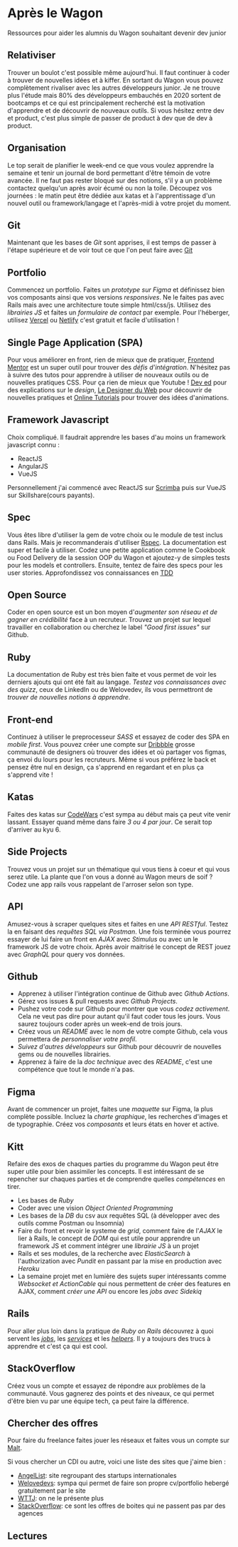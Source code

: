 # Après le Wagon
Ressources pour aider les alumnis du Wagon souhaitant devenir dev junior

## Relativiser

Trouver un boulot c'est possible même aujourd'hui. Il faut continuer à coder à trouver de nouvelles idées et à kiffer.
En sortant du Wagon vous pouvez complètement rivaliser avec les autres développeurs junior. 
Je ne trouve plus l'étude mais 80% des développeurs embauchés en 2020 sortent de bootcamps et ce qui est principalement recherché est la motivation d'apprendre et de découvrir de nouveaux outils.
Si vous hésitez entre dev et product, c'est plus simple de passer de product à dev que de dev à product.

## Organisation

Le top serait de planifier le week-end ce que vous voulez apprendre la semaine et tenir un journal de bord permettant d'être témoin de votre avancée.
Il ne faut pas rester bloqué sur des notions, s'il y a un problème contactez quelqu'un après avoir écumé ou non la toile.
Découpez vos journées : le matin peut être dédiée aux katas et à l'apprentissage d'un nouvel outil ou framework/langage et l'après-midi à votre projet du moment.

## Git
Maintenant que les bases de *Git* sont apprises, il est temps de passer à l'étape supérieure et de voir tout ce que l'on peut faire avec [Git](https://www.atlassian.com/fr/git/tutorials)

## Portfolio
Commencez un portfolio. Faites un *prototype sur Figma* et définissez bien vos composants ainsi que vos versions *responsives*.
Ne le faites pas avec Rails mais avec une architecture toute simple html/css/js.
Utilisez des *librairies JS* et faites un *formulaire de contact* par exemple.
Pour l'héberger, utilisez [Vercel](https://vercel.com/) ou [Netlify](https://www.netlify.com/) c'est gratuit et facile d'utilisation ! 

## Single Page Application (SPA)
Pour vous améliorer en front, rien de mieux que de pratiquer, [Frontend Mentor](https://www.frontendmentor.io/) est un super outil pour trouver des *défis d'intégration*.
N'hésitez pas à suivre des tutos pour apprendre à utiliser de nouveaux outils ou de nouvelles pratiques CSS.
Pour ça rien de mieux que Youtube ! [Dev ed](https://www.youtube.com/channel/UClb90NQQcskPUGDIXsQEz5Q) pour des explications sur le *design*, [Le Designer du Web](https://www.youtube.com/channel/UCMFbNXUkjSUJ6WC20tGTzJg) pour découvrir de nouvelles pratiques et [Online Tutorials](https://www.youtube.com/channel/UCbwXnUipZsLfUckBPsC7Jog) pour trouver des idées d'animations.

## Framework Javascript
Choix compliqué. Il faudrait apprendre les bases d'au moins un framework javascript connu :
  - ReactJS
  - AngularJS
  - VueJS
  
Personnellement j'ai commencé avec ReactJS sur [Scrimba](https://scrimba.com/) puis sur VueJS sur Skillshare(cours payants).

## Spec
Vous êtes libre d'utiliser la gem de votre choix ou le module de test inclus dans Rails. Mais je recommanderais d'utiliser [Rspec](https://rspec.info/). La documentation est super et facile à utiliser.
Codez une petite application comme le Cookbook ou Food Delivery de la session OOP du Wagon et ajoutez-y de simples tests pour les models et controllers.
Ensuite, tentez de faire des specs pour les user stories.
Approfondissez vos connaissances en [TDD](https://thoughtbot.com/upcase/fundamentals-of-tdd )

## Open Source
Coder en open source est un bon moyen d'*augmenter son réseau et de gagner en crédibilité* face à un recruteur.
Trouvez un projet sur lequel travailler en collaboration ou cherchez le label *"Good first issues"* sur Github.

## Ruby
La documentation de Ruby est très bien faite et vous permet de voir les derniers ajouts qui ont été fait au langage.
*Testez vos connaissances avec des quizz*, ceux de LinkedIn ou de Welovedev, ils vous permettront de *trouver de nouvelles notions à apprendre*.

## Front-end
Continuez à utiliser le preprocesseur *SASS* et essayez de coder des SPA en *mobile first*.
Vous pouvez créer une compte sur [Dribbble](https://dribbble.com/) grosse communauté de designers où trouver des idées et où partager vos figmas, ça envoi du lours pour les recruteurs.
Même si vous préférez le back et pensez être nul en design, ça s'apprend en regardant et en plus ça s'apprend vite !

## Katas
Faites des katas sur [CodeWars](https://www.codewars.com/) c'est sympa au début mais ça peut vite venir lassant. Essayer quand même dans faire *3 ou 4 par jour*. Ce serait top d'arriver au kyu 6.

## Side Projects
Trouvez vous un projet sur un thématique qui vous tiens à coeur et qui vous serez utile. La plante que l'on vous a donné au Wagon meurs de soif ? Codez une app rails vous rappelant de l'arroser selon son type.

## API
Amusez-vous à scraper quelques sites et faites en une *API RESTful*. Testez la en faisant des *requêtes SQL via Postman*.
Une fois terminée vous pourrez essayer de lui faire un front en *AJAX* avec *Stimulus* ou avec un le framework JS de votre choix.
Après avoir maitrisé le concept de REST jouez avec *GraphQL* pour query vos données.

## Github
- Apprenez à utiliser l'intégration continue de Github avec *Github Actions*. 
- Gérez vos issues & pull requests avec *Github Projects*.
- Pushez votre code sur Github pour montrer que vous *codez activement*. Cela ne veut pas dire pour autant qu'il faut coder tous les jours. Vous saurez toujours coder après un week-end de trois jours.
- Créez vous un *README* avec le nom de votre compte Github, cela vous permettera de *personnaliser votre profil*.
- *Suivez d'autres développeurs* sur Github pour découvrir de nouvelles gems ou de nouvelles librairies.
- Apprenez à faire de la *doc technique* avec des *README*, c'est une compétence que tout le monde n'a pas.

## Figma
Avant de commencer un projet, faites une *maquette* sur Figma, la plus complète possible.
Incluez la *charte graphique*, les recherches d'images et de typographie. 
Créez vos *composants* et leurs états en hover et active.

## Kitt
Refaire des exos de chaques parties du programme du Wagon peut être super utile pour bien assimiler les concepts. Il est intéressant de se repencher sur chaques parties et de comprendre quelles *compétences* en tirer.
- Les bases de *Ruby*
- Coder avec une vision *Object Oriented Programming*
- Les bases de la *DB* du csv aux requêtes SQL (à développer avec des outils comme Postman ou Insomnia)
- Faire du front et revoir le systeme de *grid*, comment faire de l'*AJAX* le lier à Rails, le concept de *DOM* qui est utile pour apprendre un framework JS et comment intégrer une *librairie JS* à un projet
- Rails et ses modules, de la recherche avec *ElasticSearch* à l'authorization avec *Pundit* en passant par la mise en production avec *Heroku*
- La semaine projet met en lumière des sujets super intéressants comme *Websocket et ActionCable* qui nous permettent de créer des features en AJAX, comment *créer une API* ou encore les *jobs avec Sidekiq*

## Rails

Pour aller plus loin dans la pratique de *Ruby on Rails* découvrez à quoi servent les [*jobs*](https://guides.rubyonrails.org/active_job_basics.html), les [*services*](https://www.toptal.com/ruby-on-rails/rails-service-objects-tutorial) et les [*helpers*](https://www.rubyguides.com/2020/01/rails-helpers/).
Il y a toujours des trucs à apprendre et c'est ça qui est cool.

## StackOverflow

Créez vous un compte et essayez de répondre aux problèmes de la communauté. Vous gagnerez des points et des niveaux, ce qui permet d'être bien vu par une équipe tech, ça peut faire la différence.

## Chercher des offres

Pour faire du freelance faites jouer les réseaux et faites vous un compte sur [Malt](https://www.malt.fr/).

Si vous chercher un CDI ou autre, voici une liste des sites que j'aime bien :
  - [AngelList](https://angel.co/jobs): site regroupant des startups internationales
  - [Welovedevs](https://welovedevs.com/app/fr/): sympa qui permet de faire son propre cv/portfolio hebergé gratuitement par le site
  - [WTTJ](https://www.welcometothejungle.com/fr/): on ne le présente plus
  - [StackOverflow](https://stackoverflow.com/jobs): ce sont les offres de boites qui ne passent pas par des agences


## Lectures
